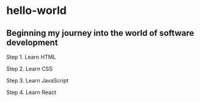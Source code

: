 # hello-world
<h2> Beginning my journey into the world of software development</h2>
<p>Step 1. Learn HTML</p>
<p>Step 2. Learn CSS</p>
<p>Step 3. Learn JavaScript</p>
<p>Step 4. Learn React
